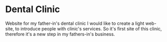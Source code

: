 # Dental Clinic
Website for my father-in's dental clinic
I would like to create a light web-site, to introduce people with clinic's services. So it's first site of this clinic, therefore it's a new step in my fathers-in's business.
